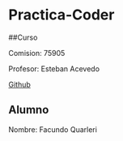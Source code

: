 # Practica-Coder

##Curso

Comision: 75905

Profesor: Esteban Acevedo

[Github](https://github.com/facundoquarleri/practica-coder.git)

## Alumno

Nombre: Facundo Quarleri


